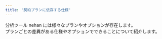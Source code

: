 ```yaml
---
title: '契約プランに依存する仕様'
---
```


分析ツール nehan には様々なプランやオプションが存在します。  
プランごとの差異がある仕様やオプションでできることについて紹介します。
